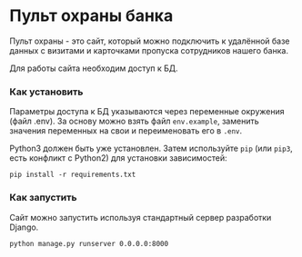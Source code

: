 # Пульт охраны банка
Пульт охраны - это сайт, который можно подключить к удалённой базе данных с визитами и карточками пропуска сотрудников
нашего банка.

Для работы сайта необходим доступ к БД.

### Как установить

Параметры доступа к БД указываются через переменные окружения (файл .env).
За основу можно взять файл `env.example`, заменить значения переменных на свои и переименовать его в `.env`.

Python3 должен быть уже установлен. 
Затем используйте `pip` (или `pip3`, есть конфликт с Python2) для установки зависимостей:
```
pip install -r requirements.txt
```

### Как запустить

Сайт можно запустить используя стандартный сервер разработки Django.
```
python manage.py runserver 0.0.0.0:8000
```
